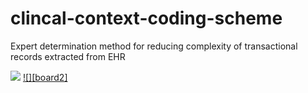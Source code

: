 # clincal-context-coding-scheme
Expert determination method for reducing complexity of transactional records extracted from EHR

[![][board1]][pdf]
[![][board2]][pdf]

[board1]:/libs/materials/Board1@0.5x.png
[board1]:/libs/materials/Board2@0.5x.png
[pdf]:libs/materials/idpln-2018-banff-4-handout.pdf
